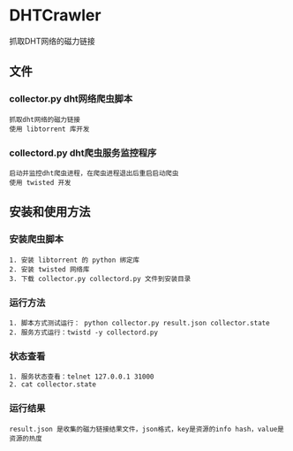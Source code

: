 DHTCrawler
==========

抓取DHT网络的磁力链接


文件
----

### collector.py dht网络爬虫脚本

    抓取dht网络的磁力链接
    使用 libtorrent 库开发

### collectord.py dht爬虫服务监控程序

    启动并监控dht爬虫进程，在爬虫进程退出后重启启动爬虫
    使用 twisted 开发


安装和使用方法
--------------

### 安装爬虫脚本

    1. 安装 libtorrent 的 python 绑定库
    2. 安装 twisted 网络库
    3. 下载 collector.py collectord.py 文件到安装目录

### 运行方法

    1. 脚本方式测试运行： python collector.py result.json collector.state
    2. 服务方式运行：twistd -y collectord.py

### 状态查看

    1. 服务状态查看：telnet 127.0.0.1 31000
    2. cat collector.state
  
### 运行结果

    result.json 是收集的磁力链接结果文件，json格式，key是资源的info hash，value是资源的热度
